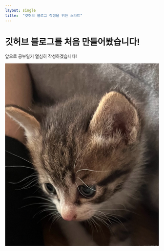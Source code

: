 ```yaml
---
layout: single
title:  "깃허브 블로그 작성을 위한 스타트"
---
```


# 깃허브 블로그를 처음 만들어봤습니다!

앞으로 공부일기 열심히 작성하겠습니다!

![부기애기때](../images2025-02-25-first/부기애기때.jpg)
